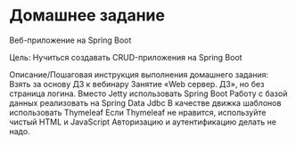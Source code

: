 # Домашнее задание
Веб-приложение на Spring Boot

Цель:
Нучиться создавать CRUD-приложения на Spring Boot

Описание/Пошаговая инструкция выполнения домашнего задания:
Взять за основу ДЗ к вебинару Занятие «Web сервер. ДЗ», но без страница логина.
Вместо Jetty использовать Spring Boot
Работу с базой данных реализовать на Spring Data Jdbc
В качестве движка шаблонов использовать Thymeleaf Если Thymeleaf не нравится, используйте чистый HTML и JavaScript Авторизацию и аутентификацию делать не надо.